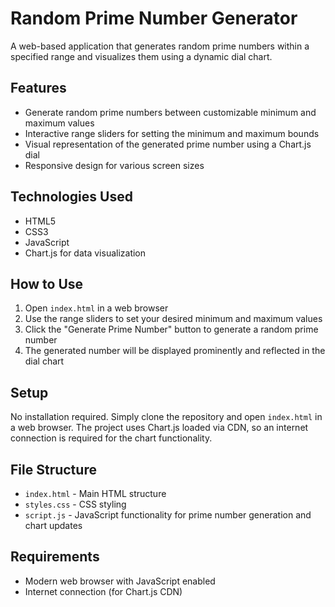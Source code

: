 # Random Prime Number Generator

A web-based application that generates random prime numbers within a specified range and visualizes them using a dynamic dial chart.

## Features

- Generate random prime numbers between customizable minimum and maximum values
- Interactive range sliders for setting the minimum and maximum bounds
- Visual representation of the generated prime number using a Chart.js dial
- Responsive design for various screen sizes

## Technologies Used

- HTML5
- CSS3
- JavaScript
- Chart.js for data visualization

## How to Use

1. Open `index.html` in a web browser
2. Use the range sliders to set your desired minimum and maximum values
3. Click the "Generate Prime Number" button to generate a random prime number
4. The generated number will be displayed prominently and reflected in the dial chart

## Setup

No installation required. Simply clone the repository and open `index.html` in a web browser. The project uses Chart.js loaded via CDN, so an internet connection is required for the chart functionality.

## File Structure

- `index.html` - Main HTML structure
- `styles.css` - CSS styling
- `script.js` - JavaScript functionality for prime number generation and chart updates

## Requirements

- Modern web browser with JavaScript enabled
- Internet connection (for Chart.js CDN)
